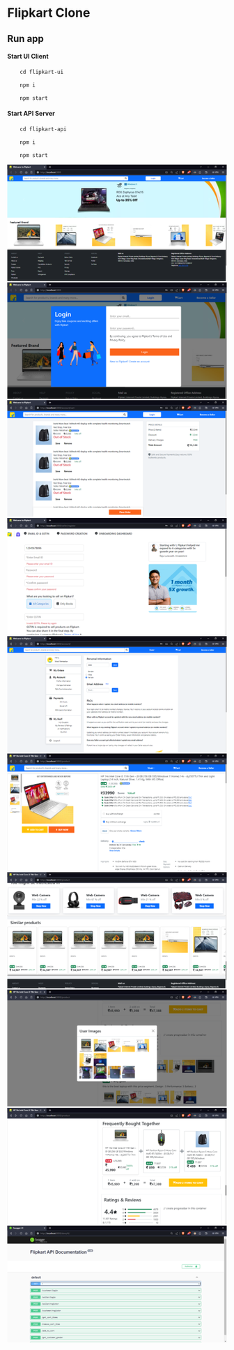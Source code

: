 # Flipkart Clone

## Run app

#### Start UI Client
```
    cd flipkart-ui
```

```
    npm i 
```

```
    npm start
```

#### Start API Server
```
    cd flipkart-api
```

```
    npm i 
```

```
    npm start
```

![Home](/images/f1.PNG)
![Login](/images/f2.PNG)
![Cart](/images/f3.PNG)
![Seller Account](/images/f4.PNG)
![Profile ](/images/f5.PNG)
![Product Details](/images/f6.PNG)
![cards](/images/f7.PNG)
![customer images](/images/f8.PNG)
![cards](/images/f9.PNG)
![api docs](/images/f10.PNG)